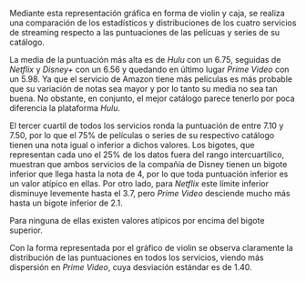Mediante esta representación gráfica en forma de violin y caja, se realiza una comparación de los estadísticos y distribuciones de los cuatro servicios de streaming respecto a las puntuaciones de las pelícuas y series de su catálogo.

La media de la puntuación más alta es de *Hulu* con un 6.75, seguidas de *Netflix* y *Disney+* con un 6.56 y quedando en último lugar *Prime Video* con un 5.98. Ya que el servicio de Amazon tiene más películas es más probable que su variación de notas sea mayor y por lo tanto su media no sea tan buena. No obstante, en conjunto, el mejor catálogo parece tenerlo por poca diferencia la plataforma *Hulu*.

El tercer cuartil de todos los servicios ronda la puntuación de entre 7.10 y 7.50, por lo que el 75% de películas o series de su respectivo catálogo tienen una nota igual o inferior a dichos valores. Los bigotes, que representan cada uno el 25% de los datos fuera del rango intercuartílico, muestran que ambos servicios de la compañía de Disney tienen un bigote inferior que llega hasta la nota de 4, por lo que toda puntuación inferior es un valor atípico en ellas. Por otro lado, para *Netflix* este límite inferior disminuye levemente hasta el 3.7, pero *Prime Video* desciende mucho más hasta un bigote inferior de 2.1.

Para ninguna de ellas existen valores atípicos por encima del bigote superior.  

Con la forma representada por el gráfico de violin se observa claramente la distribución de las puntuaciones en todos los servicios, viendo más dispersión en *Prime Video*, cuya desviación estándar es de 1.40. 
